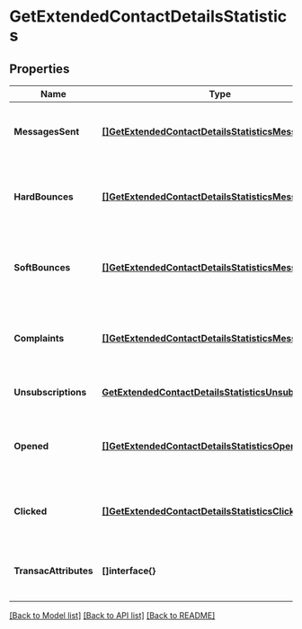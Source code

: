 # GetExtendedContactDetailsStatistics

## Properties
Name | Type | Description | Notes
------------ | ------------- | ------------- | -------------
**MessagesSent** | [**[]GetExtendedContactDetailsStatisticsMessagesSent**](GetExtendedContactDetailsStatisticsMessagesSent.md) | Listing of the sent campaign for the contact | [optional] [default to null]
**HardBounces** | [**[]GetExtendedContactDetailsStatisticsMessagesSent**](GetExtendedContactDetailsStatisticsMessagesSent.md) | Listing of the hardbounes generated by the contact | [optional] [default to null]
**SoftBounces** | [**[]GetExtendedContactDetailsStatisticsMessagesSent**](GetExtendedContactDetailsStatisticsMessagesSent.md) | Listing of the softbounes generated by the contact | [optional] [default to null]
**Complaints** | [**[]GetExtendedContactDetailsStatisticsMessagesSent**](GetExtendedContactDetailsStatisticsMessagesSent.md) | Listing of the complaints generated by the contact | [optional] [default to null]
**Unsubscriptions** | [**GetExtendedContactDetailsStatisticsUnsubscriptions**](GetExtendedContactDetailsStatisticsUnsubscriptions.md) |  | [optional] [default to null]
**Opened** | [**[]GetExtendedContactDetailsStatisticsOpened**](GetExtendedContactDetailsStatisticsOpened.md) | Listing of the openings generated by the contact | [optional] [default to null]
**Clicked** | [**[]GetExtendedContactDetailsStatisticsClicked**](GetExtendedContactDetailsStatisticsClicked.md) | Listing of the clicks generated by the contact | [optional] [default to null]
**TransacAttributes** | **[]interface{}** | Listing of the transactional attributes for the contact | [optional] [default to null]

[[Back to Model list]](../README.md#documentation-for-models) [[Back to API list]](../README.md#documentation-for-api-endpoints) [[Back to README]](../README.md)


